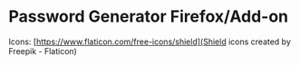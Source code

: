 # Password Generator Firefox/Add-on

Icons: [https://www.flaticon.com/free-icons/shield](Shield icons created by Freepik - Flaticon)
